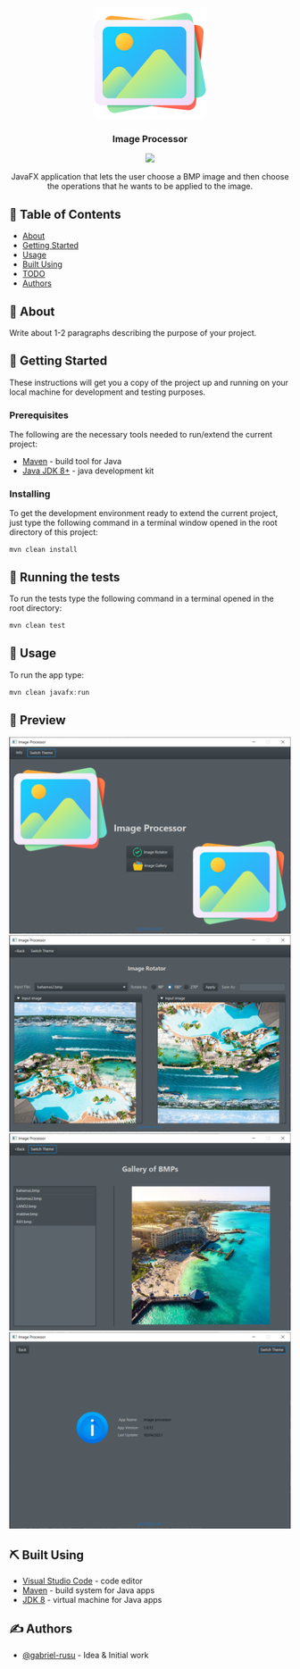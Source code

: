 <p align="center">
  <a href="" rel="noopener">
 <img width=200px height=200px src="src\main\resources\templates\images\picture.png" alt="Project logo"></a>
</p>

<h3 align="center">Image Processor</h3>

<div align="center">

  <img src="https://circleci.com/gh/gabriel-rusu/Image-Processor.svg?style=svg&circle-token=9b9270357b1e4732a7752034d16ee7a0cdc6129a" >

</div>

<p align="center"> JavaFX application that lets the user choose a BMP image and then choose the operations that he wants to be applied to the image.

</p>

## 📝 Table of Contents

* [About](#about)
* [Getting Started](#getting_started)
* [Usage](#usage)
* [Built Using](#built_using)
* [TODO](../TODO.md)
* [Authors](#authors)

## 🧐 About <a name = "about"></a>

Write about 1-2 paragraphs describing the purpose of your project.

## 🏁 Getting Started <a name = "getting_started"></a>

These instructions will get you a copy of the project up and running on your local machine for development and testing purposes.

### Prerequisites

The following are the necessary tools needed to run/extend the current project:

* [Maven](https://maven.apache.org/download.cgi) - build tool for Java
* [Java JDK 8+](https://www.oracle.com/ro/java/technologies/javase-downloads.html) - java development kit

### Installing

To get the development environment ready to extend the current project, just type the following command in a terminal window opened in the root directory of this project:

``` 
mvn clean install
```

## 🔧 Running the tests <a name = "tests"></a>

To run the tests type the following command in a terminal opened in the root directory: 

``` java
mvn clean test
```

## 🎈 Usage <a name="usage"></a>

To run the app type: 

``` java
mvn clean javafx:run
```

## 👀 Preview <a name = "preview"></a>

<img  src="src\main\resources\templates\images\screenshots\home-ss.png" alt="Home Screen" style="display: inline"/>
<img  src="src\main\resources\templates\images\screenshots\algo-ss.png" alt="Image Rotator Screen" style="display: inline"/>
<img  src="src\main\resources\templates\images\screenshots\gallery-ss.png" alt="Image Gallery Screen" style="display: inline"/>
<img  src="src\main\resources\templates\images\screenshots\info-ss.png" alt="Info Screen" style="display: inline"/>

## ⛏️ Built Using <a name = "built_using"></a>

* [Visual Studio Code](https://code.visualstudio.com/) - code editor
* [Maven](https://maven.apache.org/) - build system for Java apps
* [JDK 8](https://www.oracle.com/java/technologies/javase-downloads.html) - virtual machine for Java apps

## ✍️ Authors <a name = "authors"></a>

* [@gabriel-rusu](https://github.com/gabriel-rusu) - Idea & Initial work
